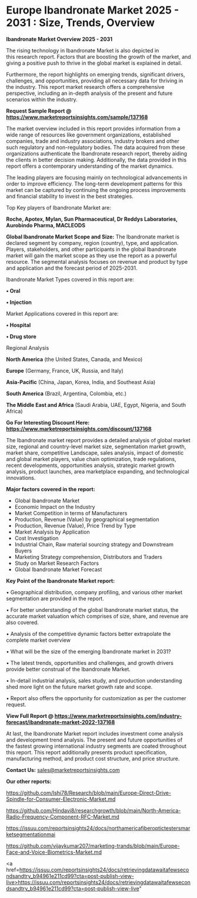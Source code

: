  # Europe Ibandronate Market 2025 - 2031 : Size, Trends, Overview

<Strong> Ibandronate Market Overview 2025 - 2031</strong>

The rising technology in Ibandronate Market is also depicted in this research report. Factors that are boosting the growth of the market, and giving a positive push to thrive in the global market is explained in detail.

Furthermore, the report highlights on emerging trends, significant drivers, challenges, and opportunities, providing all necessary data for thriving in the industry. This report market research offers a comprehensive perspective, including an in-depth analysis of the present and future scenarios within the industry.

<strong>Request Sample Report @ <a href=https://www.marketreportsinsights.com/sample/137168>https://www.marketreportsinsights.com/sample/137168</a></strong>

The market overview included in this report provides information from a wide range of resources like government organizations, established companies, trade and industry associations, industry brokers and other such regulatory and non-regulatory bodies. The data acquired from these organizations authenticate the Ibandronate research report, thereby aiding the clients in better decision making. Additionally, the data provided in this report offers a contemporary understanding of the market dynamics.

The leading players are focusing mainly on technological advancements in order to improve efficiency. The long-term development patterns for this market can be captured by continuing the ongoing process improvements and financial stability to invest in the best strategies.

Top Key players of Ibandronate Market are:

<strong>Roche, Apotex, Mylan, Sun Pharmaceutical, Dr Reddys Laboratories, Aurobindo Pharma, MACLEODS</strong>

<strong><b>Global Ibandronate Market Scope and Size:</b></strong>
The Ibandronate market is declared segment by company, region (country), type, and application. Players, stakeholders, and other participants in the global Ibandronate market will gain the market scope as they use the report as a powerful resource. The segmental analysis focuses on revenue and product by type and application and the forecast period of 2025-2031.

Ibandronate Market Types covered in this report are:

<strong>• Oral

• Injection</strong>

Market Applications covered in this report are:

<strong>• Hospital

• Drug store</strong> 

Regional Analysis

<strong>North America</strong> (the United States, Canada, and Mexico)

<strong>Europe</strong> (Germany, France, UK, Russia, and Italy)

<strong>Asia-Pacific</strong> (China, Japan, Korea, India, and Southeast Asia)

<strong>South America</strong> (Brazil, Argentina, Colombia, etc.)

<strong>The Middle East and Africa</strong> (Saudi Arabia, UAE, Egypt, Nigeria, and South Africa)

<strong>Go For Interesting Discount Here: <a href=https://www.marketreportsinsights.com/discount/137168>https://www.marketreportsinsights.com/discount/137168</a></strong>

The Ibandronate market report provides a detailed analysis of global market size, regional and country-level market size, segmentation market growth, market share, competitive Landscape, sales analysis, impact of domestic and global market players, value chain optimization, trade regulations, recent developments, opportunities analysis, strategic market growth analysis, product launches, area marketplace expanding, and technological innovations.

<strong><b>Major factors covered in the report:</b></strong>
<ul>
  <li>Global Ibandronate Market </li>
  <li>Economic Impact on the Industry</li>
  <li>Market Competition in terms of Manufacturers</li>
  <li>Production, Revenue (Value) by geographical segmentation</li>
  <li>Production, Revenue (Value), Price Trend by Type</li>
  <li>Market Analysis by Application</li>
  <li>Cost Investigation</li>
  <li>Industrial Chain, Raw material sourcing strategy and Downstream Buyers</li>
  <li>Marketing Strategy comprehension, Distributors and Traders</li>
  <li>Study on Market Research Factors</li>
  <li>Global Ibandronate Market Forecast</li>
</ul>

<strong><b>Key Point of the Ibandronate Market report:</b></strong>

• Geographical distribution, company profiling, and various other market segmentation are provided in the report.

• For better understanding of the global Ibandronate market status, the accurate market valuation which comprises of size, share, and revenue are also covered.

• Analysis of the competitive dynamic factors better extrapolate the complete market overview

• What will be the size of the emerging Ibandronate market in 2031?

• The latest trends, opportunities and challenges, and growth drivers provide better construal of the Ibandronate Market.

• In-detail industrial analysis, sales study, and production understanding shed more light on the future market growth rate and scope.

• Report also offers the opportunity for customization as per the customer request.

<strong><b>View Full Report @ <a href=https://www.marketreportsinsights.com/industry-forecast/ibandronate-market-2022-137168>https://www.marketreportsinsights.com/industry-forecast/ibandronate-market-2022-137168</a></b></strong>


At last, the Ibandronate Market report includes investment come analysis and development trend analysis. The present and future opportunities of the fastest growing international industry segments are coated throughout this report. This report additionally presents product specification, manufacturing method, and product cost structure, and price structure.

<strong>Contact Us:</strong>
sales@marketreportsinsights.com

<strong>Our other reports:</strong>

<a href=https://github.com/Ishi78/Research/blob/main/Europe-Direct-Drive-Spindle-for-Consumer-Electronic-Market.md>https://github.com/Ishi78/Research/blob/main/Europe-Direct-Drive-Spindle-for-Consumer-Electronic-Market.md</a>

<a href=https://github.com/Hindavi8/researchgrowth/blob/main/North-America-Radio-Frequency-Component-RFC-Market.md>https://github.com/Hindavi8/researchgrowth/blob/main/North-America-Radio-Frequency-Component-RFC-Market.md</a>

<a href=https://issuu.com/reportsinsights24/docs/northamericafiberoptictestersmarketsegmentationmai>https://issuu.com/reportsinsights24/docs/northamericafiberoptictestersmarketsegmentationmai</a>

<a href=https://github.com/vijaykumar207/marketing-trands/blob/main/Europe-Face-and-Voice-Biometrics-Market.md>https://github.com/vijaykumar207/marketing-trands/blob/main/Europe-Face-and-Voice-Biometrics-Market.md</a>

<a href=https://issuu.com/reportsinsights24/docs/retrievingdatawaitafewsecondsandtry_b94961e211cd99?cta=post-publish-view-live>https://issuu.com/reportsinsights24/docs/retrievingdatawaitafewsecondsandtry_b94961e211cd99?cta=post-publish-view-live</a>"
